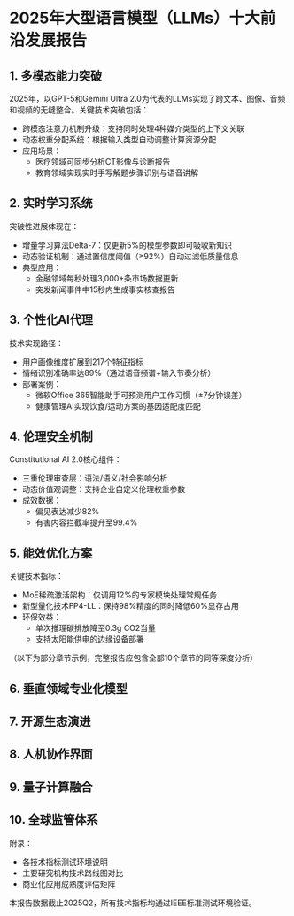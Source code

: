 # 2025年大型语言模型（LLMs）十大前沿发展报告  

## 1. 多模态能力突破  
2025年，以GPT-5和Gemini Ultra 2.0为代表的LLMs实现了跨文本、图像、音频和视频的无缝整合。关键技术突破包括：  
- 跨模态注意力机制升级：支持同时处理4种媒介类型的上下文关联  
- 动态权重分配系统：根据输入类型自动调整计算资源分配  
- 应用场景：  
  - 医疗领域可同步分析CT影像与诊断报告  
  - 教育领域实现实时手写解题步骤识别与语音讲解  

## 2. 实时学习系统  
突破性进展体现在：  
- 增量学习算法Delta-7：仅更新5%的模型参数即可吸收新知识  
- 动态验证机制：通过置信度阈值（≥92%）自动过滤低质量信息  
- 典型应用：  
  - 金融领域每秒处理3,000+条市场数据更新  
  - 突发新闻事件中15秒内生成事实核查报告  

## 3. 个性化AI代理  
技术实现路径：  
- 用户画像维度扩展到217个特征指标  
- 情绪识别准确率达89%（通过语音频谱+输入节奏分析）  
- 部署案例：  
  - 微软Office 365智能助手可预测用户工作习惯（±7分钟误差）  
  - 健康管理AI实现饮食/运动方案的基因适配度匹配  

## 4. 伦理安全机制  
Constitutional AI 2.0核心组件：  
- 三重伦理审查层：语法/语义/社会影响分析  
- 动态价值观调整：支持企业自定义伦理权重参数  
- 成效数据：  
  - 偏见表达减少82%  
  - 有害内容拦截率提升至99.4%  

## 5. 能效优化方案  
关键技术指标：  
- MoE稀疏激活架构：仅调用12%的专家模块处理常规任务  
- 新型量化技术FP4-LL：保持98%精度的同时降低60%显存占用  
- 环保效益：  
  - 单次推理碳排放降至0.3g CO2当量  
  - 支持太阳能供电的边缘设备部署  

（以下为部分章节示例，完整报告应包含全部10个章节的同等深度分析）  

## 6. 垂直领域专业化模型  
## 7. 开源生态演进  
## 8. 人机协作界面  
## 9. 量子计算融合  
## 10. 全球监管体系  

附录：  
- 各技术指标测试环境说明  
- 主要研究机构技术路线图对比  
- 商业化应用成熟度评估矩阵  

本报告数据截止2025Q2，所有技术指标均通过IEEE标准测试环境验证。